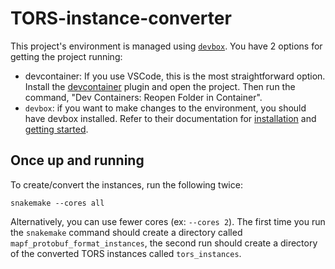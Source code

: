 # TORS-instance-converter

This project's environment is managed using [`devbox`](https://www.jetpack.io/devbox). You have 2 options for getting the project running:

 - devcontainer: If you use VSCode, this is the most straightforward option. Install the [devcontainer](https://marketplace.visualstudio.com/items?itemName=ms-vscode-remote.remote-containers) plugin and open the project. Then run the command, "Dev Containers: Reopen Folder in Container".
 - `devbox`: if you want to make changes to the environment, you should have devbox installed. Refer to their documentation for [installation](https://www.jetpack.io/devbox/docs/installing_devbox/) and [getting started](https://www.jetpack.io/devbox/docs/quickstart/).

 ## Once up and running

 To create/convert the instances, run the following twice:

 ```shell
 snakemake --cores all
 ```

 Alternatively, you can use fewer cores (ex: `--cores 2`). The first time you run the `snakemake` command should create a directory called `mapf_protobuf_format_instances`, the second run should create a directory of the converted TORS instances called `tors_instances`.